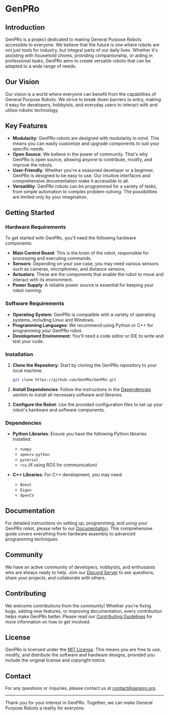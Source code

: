 # GenPRo

## Introduction

GenPRo is a project dedicated to making General Purpose Robots accessible to everyone. We believe that the future is one where robots are not just tools for industry, but integral parts of our daily lives. Whether it's assisting with household chores, providing companionship, or aiding in professional tasks, GenPRo aims to create versatile robots that can be adapted to a wide range of needs.

## Our Vision

Our vision is a world where everyone can benefit from the capabilities of General Purpose Robots. We strive to break down barriers to entry, making it easy for developers, hobbyists, and everyday users to interact with and utilize robotic technology.

## Key Features

- **Modularity**: GenPRo robots are designed with modularity in mind. This means you can easily customize and upgrade components to suit your specific needs.
- **Open Source**: We believe in the power of community. That's why GenPRo is open source, allowing anyone to contribute, modify, and improve the robots.
- **User-Friendly**: Whether you're a seasoned developer or a beginner, GenPRo is designed to be easy to use. Our intuitive interfaces and comprehensive documentation make it accessible to all.
- **Versatility**: GenPRo robots can be programmed for a variety of tasks, from simple automation to complex problem-solving. The possibilities are limited only by your imagination.

## Getting Started

### Hardware Requirements

To get started with GenPRo, you'll need the following hardware components:

- **Main Control Board**: This is the brain of the robot, responsible for processing and executing commands.
- **Sensors**: Depending on your use case, you may need various sensors such as cameras, microphones, and distance sensors.
- **Actuators**: These are the components that enable the robot to move and interact with its environment.
- **Power Supply**: A reliable power source is essential for keeping your robot running.

### Software Requirements

- **Operating System**: GenPRo is compatible with a variety of operating systems, including Linux and Windows.
- **Programming Languages**: We recommend using Python or C++ for programming your GenPRo robot.
- **Development Environment**: You'll need a code editor or IDE to write and test your code.

### Installation

1. **Clone the Repository**: Start by cloning the GenPRo repository to your local machine.
   ```bash
   git clone https://github.com/GenPRo/GenPRo.git
   ```
2. **Install Dependencies**: Follow the instructions in the [Dependencies](#dependencies) section to install all necessary software and libraries.

3. **Configure the Robot**: Use the provided configuration files to set up your robot's hardware and software components.

### Dependencies

- **Python Libraries**: Ensure you have the following Python libraries installed:
  - `numpy`
  - `opencv-python`
  - `pyserial`
  - `ros` (if using ROS for communication)

- **C++ Libraries**: For C++ development, you may need:
  - `Boost`
  - `Eigen`
  - `OpenCV`

## Documentation

For detailed instructions on setting up, programming, and using your GenPRo robot, please refer to our [Documentation](https://genpro.readthedocs.io/). This comprehensive guide covers everything from hardware assembly to advanced programming techniques.

## Community

We have an active community of developers, hobbyists, and enthusiasts who are always ready to help. Join our [Discord Server](https://discord.gg/genpro) to ask questions, share your projects, and collaborate with others.

## Contributing

We welcome contributions from the community! Whether you're fixing bugs, adding new features, or improving documentation, every contribution helps make GenPRo better. Please read our [Contributing Guidelines](CONTRIBUTING.md) for more information on how to get involved.

## License

GenPRo is licensed under the [MIT License](LICENSE). This means you are free to use, modify, and distribute the software and hardware designs, provided you include the original license and copyright notice.

## Contact

For any questions or inquiries, please contact us at [contact@genpro.org](mailto:contact@genpro.org).

---

Thank you for your interest in GenPRo. Together, we can make General Purpose Robots a reality for everyone.
